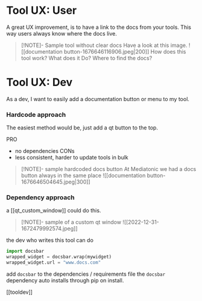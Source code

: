 # Tool UX: User
A great UX improvement, is to have a link to the docs from your tools.
This way users always know where the docs live.

> [!NOTE]- Sample tool without clear docs
> Have a look at this image.
> ![[documentation button-1676646116906.jpeg|200]]
> How does this tool work? What does it Do? Where to find the docs?

# Tool UX: Dev
As a dev, I want to easily add a documentation button or menu to my tool.

### Hardcode approach
The easiest method would be, just add a qt button to the top.

PRO
- no dependencies
CONs
- less consistent, harder to update tools in bulk

> [!NOTE]- sample hardcoded docs button
> At Mediatonic we had a docs button always in the same place
> ![[documentation button-1676646504645.jpeg|300]]

### Dependency approach
a [[qt_custom_window]] could do this.

> [!NOTE]- sample of a custom qt window
> ![[2022-12-31-1672479992574.jpeg]]

the dev who writes this tool can do
```python
import docsbar
wrapped_widget = docsbar.wrap(mywidget)
wrapped_widget.url = "www.docs.com"
```

add `docsbar` to the dependencies / requirements file
the `docsbar` dependency auto installs through pip on install.

[[tooldev]]